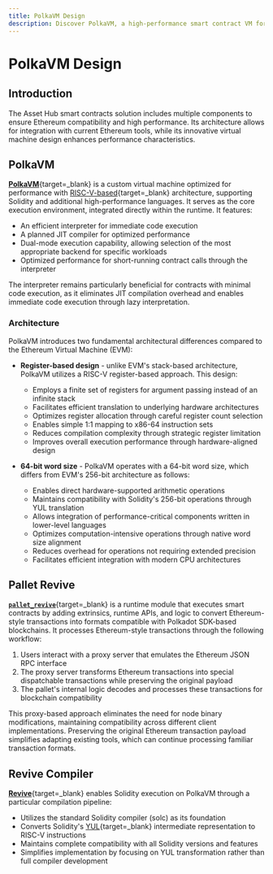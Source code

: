 ```yaml
---
title: PolkaVM Design
description: Discover PolkaVM, a high-performance smart contract VM for Polkadot, enabling Ethereum compatibility via pallet_revive, Solidity support, and optimized execution.
---
```


# PolkaVM Design

## Introduction

The Asset Hub smart contracts solution includes multiple components to ensure Ethereum compatibility and high performance. Its architecture allows for integration with current Ethereum tools, while its innovative virtual machine design enhances performance characteristics.

## PolkaVM

[**PolkaVM**](https://github.com/paritytech/polkavm){target=\_blank} is a custom virtual machine optimized for performance with [RISC-V-based](https://en.wikipedia.org/wiki/RISC-V){target=\_blank} architecture, supporting Solidity and additional high-performance languages. It serves as the core execution environment, integrated directly within the runtime. It features:

- An efficient interpreter for immediate code execution
- A planned JIT compiler for optimized performance
- Dual-mode execution capability, allowing selection of the most appropriate backend for specific workloads
- Optimized performance for short-running contract calls through the interpreter

The interpreter remains particularly beneficial for contracts with minimal code execution, as it eliminates JIT compilation overhead and enables immediate code execution through lazy interpretation.

### Architecture

PolkaVM introduces two fundamental architectural differences compared to the Ethereum Virtual Machine (EVM):

- **Register-based design** - unlike EVM's stack-based architecture, PolkaVM utilizes a RISC-V register-based approach. This design:

    - Employs a finite set of registers for argument passing instead of an infinite stack
    - Facilitates efficient translation to underlying hardware architectures
    - Optimizes register allocation through careful register count selection
    - Enables simple 1:1 mapping to x86-64 instruction sets
    - Reduces compilation complexity through strategic register limitation
    - Improves overall execution performance through hardware-aligned design

- **64-bit word size**  - PolkaVM operates with a 64-bit word size, which differs from EVM's 256-bit architecture as follows:

    - Enables direct hardware-supported arithmetic operations
    - Maintains compatibility with Solidity's 256-bit operations through YUL translation
    - Allows integration of performance-critical components written in lower-level languages
    - Optimizes computation-intensive operations through native word size alignment
    - Reduces overhead for operations not requiring extended precision
    - Facilitates efficient integration with modern CPU architectures

## Pallet Revive

[**`pallet_revive`**](https://paritytech.github.io/polkadot-sdk/master/pallet_revive/index.html){target=\_blank} is a runtime module that executes smart contracts by adding extrinsics, runtime APIs, and logic to convert Ethereum-style transactions into formats compatible with Polkadot SDK-based blockchains. It processes Ethereum-style transactions through the following workflow:

1. Users interact with a proxy server that emulates the Ethereum JSON RPC interface
2. The proxy server transforms Ethereum transactions into special dispatchable transactions while preserving the original payload
3. The pallet's internal logic decodes and processes these transactions for blockchain compatibility

This proxy-based approach eliminates the need for node binary modifications, maintaining compatibility across different client implementations. Preserving the original Ethereum transaction payload simplifies adapting existing tools, which can continue processing familiar transaction formats.

## Revive Compiler

[**Revive**](https://github.com/paritytech/revive){target=\_blank} enables Solidity execution on PolkaVM through a particular compilation pipeline:

- Utilizes the standard Solidity compiler (solc) as its foundation
- Converts Solidity's [YUL](https://docs.soliditylang.org/en/latest/yul.html){target=\_blank} intermediate representation to RISC-V instructions
- Maintains complete compatibility with all Solidity versions and features
- Simplifies implementation by focusing on YUL transformation rather than full compiler development
